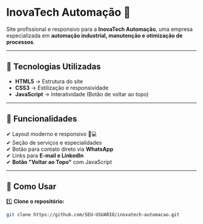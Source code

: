 # InovaTech Automação 🚀  

Site profissional e responsivo para a **InovaTech Automação**, uma empresa especializada em **automação industrial, manutenção e otimização de processos**.  

---

## 🔧 Tecnologias Utilizadas  

- **HTML5** → Estrutura do site  
- **CSS3** → Estilização e responsividade  
- **JavaScript** → Interatividade (Botão de voltar ao topo)  

---

## 🎯 Funcionalidades  

✔ Layout moderno e responsivo 📱💻  
✔ Seção de serviços e especialidades  
✔ Botão para contato direto via **WhatsApp**  
✔ Links para **E-mail e LinkedIn**  
✔ **Botão "Voltar ao Topo"** com JavaScript  

---

## 📂 Como Usar  

1️⃣ **Clone o repositório:**  
```bash
git clone https://github.com/SEU-USUARIO/inovatech-automacao.git

